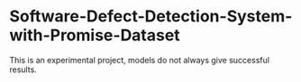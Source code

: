 # Software-Defect-Detection-System-with-Promise-Dataset
This is an experimental project, models do not always give successful results.
